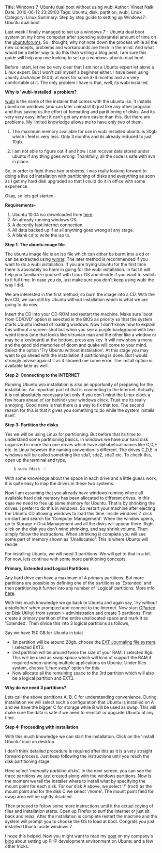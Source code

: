 Title: Windows 7-Ubuntu dual boot without using wubi
Author: Vineet Naik
Date: 2010-06-12 23:29:03
Tags: Ubuntu, disk, partition, wubi, Linux
Category: Linux
Summary: Step by step guide to setting up Windows7-Ubuntu dual boot


Last week I finally managed to set up a windows 7 - Ubuntu dual boot
system on my home computer after spending substantial amount of time
on the [ubuntuforums](http://ubuntuforums.org). So i thought, why not
note down the process while all the new concepts, problems and
workarounds are fresh in the mind. And what would be a better way to
do this than writing a blog post. I am sure this guide will help any
one looking to set up a windows-ubuntu dual boot.<!--more-->

Before I start, let me be very clear that I am not a Ubuntu expert let
alone a Linux expert. But I won't call myself a beginner either. I
have been using Jaunty Jackalope (9.04) at work for some 3-4 months
and am very comfortable at it. The only problem I have is that, well,
its wubi installed.

**Why is 'wubi-installed' a problem?**

[wubi](http://wubi-installer.org/) is the name of the installer that
comes with the ubuntu iso. It installs ubuntu on windows (and can
later uninstall it) just like any other program and thus saving us the
effort of formatting and partitioning of disks. And its very very
easy, infact it can't get any more easier than this. But there are
problems. My limited knowledge allows me to have only two of them.

1. The maximum memory available for use in wubi installed ubuntu is
   30gb which i feel is very less. Only 3 months and its already reduced
   to just 10gb.

2. I am not able to figure out if and how i can recover data stored
   under ubuntu if any thing goes wrong. Thankfully, all the code is safe
   with svn in place.

So, in order to fight these two problems, i was really looking forward
to doing a live cd installation with partitioning of disks and
everything as soon as I get my hard disk upgraded so that I could do
it in office with some experience.

Okay, so lets get started.

**Requirements-**

1. Ubuntu 10.04 iso downloaded from [here](http://www.ubuntu.com/desktop/get-ubuntu/download).
2. An already running windows OS.
3. A decently fast internet connection.
4. All data backed up if at all anything goes wrong at any stage.
5. A blank cd to write the iso to.


**Step 1: The ubuntu image file.**

The ubuntu image file is an iso file which can either be burnt into a
cd or can be extracted using
[winrar](http://www.rarlab.com/download.htm). The later method is
recommended if you want to do a wubi installation. If you are trying
Ubuntu for the first time there is absolutely no harm in going for the
wubi installation. In fact it will help you familiarize yourself with
Linux OS and decide if you want to switch to it full time. In case you
do, just make sure you don't keep using wubi the way I did.

We are interested in the first method, so burn the image into a
CD. With the live CD, we can still try Ubuntu without installation
which is what we are going to do now.

Insert the CD into your CD-ROM and restart the machine. Make sure
'boot from CD/DVD' option is selected in the BIOS as priority so that
the system starts Ubuntu instead of loading windows. Now I don't
know how to explain this without a screen-shot but when you see a
purple background with two weird icons (one that looks like vitruvian
man and the other like a window or may be a keyboard) at the bottom,
press any key. It will now show a menu and the good old memories of
doom and quake will come to your mind.  Select the option 'Try Ubuntu
without installation'. At this stage you may want to go ahead with the
installation if partitioning is done. But I would strongly advise
against it as it showed me some error. The install option is available
later as well.


**Step 2: Connecting to the INTERNET**

Running Ubuntu w/o installation is also an opportunity of preparing
for the installation. An important part of that is connecting to the
Internet. Actually, it is not absolutely necessary but only if you
don't mind the Linux clock a few hours ahead of (or behind) your
windows clock. Trust me its really annoying. Good news is that there
is a way to fix that too. The second reason for this is that it gives
you something to do while the system installs itself.


**Step 3: Partition the disks.**

Yes we will be using Linux for partitioning. But before that its time
to understand some partitioning basics.  In windows we have our hard
disk organized in more than one drives which have alphabetical names
like C,D,E etc. In Linux however the naming convention is
different. The drives C,D,E in windows will be called something like
sda1, sda2, sda3 etc. To check this, open up the terminal and type,

```bash
    $ sudo fdisk -l
```

With some knowledge about the space in each drive and a little guess
work, it is quite easy to map the drives in these two systems.

Now I am assuming that you already have windows running where all
available hard disk memory has been allocated to different drives. In
this case we need to free up some memory for Ubuntu. That is by
shrinking the drives. I prefer to do this in windows. So restart your
machine after ejecting the Ubuntu CD allowing windows to load this
time.  Inside windows 7, click on start and search for 'Computer
Management'. When the window opens, go to Storage > Disk Management
and all the disks will appear there. Right click on the disk you don't
mind shrinking, and say shrink volume. Then simply follow the
instructions. When shrinking is complete you will see some part of
memory shown as 'Unallocated'. This is where Ubuntu will reside.

For installing Ubuntu, we will need 3 partitions. We will get to that
in a bit. For now, lets continue with some more partitioning concepts.


**Primary, Extended and Logical Partitions** 

Any hard drive can have a maximum of 4 primary partitions. But more
partitions are possible by defining one of the partitions as
'Extended' and then partitioning it further into any number of
'Logical' partitions. More info
[here](http://www.pcguide.com/ref/hdd/file/structPartitions-c.html).

With this much knowledge we go back to Ubuntu and again say, '*try
without installation*' when prompted and connect to the Internet. Now
start [GParted](http://gparted.sourceforge.net/) (or Disk Utility)
from system > administration and create 3 partitions. First create a
primary partition of the entire unallocated space and mark it as
'Extended'. Then divide this into 3 logical partitions as follows,

Say we have 150 GB for Ubuntu in total

* 1st partition will be around 20gb. choose the
  [EXT Journaling file system](http://en.wikipedia.org/wiki/Ext3). I
  selected EXT3.
* 2nd partition will be around twice the size of your RAM. I selected
  8gb. This will be used as *swap space* which will kind of support
  the RAM if required when running multiple applications on
  Ubuntu. Under files system, choose '*Linux swap*' option for this.
* Now allocate all the remaining space to the 3rd partition which will
  also be a logical partition and EXT3.


**Why do we need 3 partitions?**

Lets call the above partitions A, B, C for understanding
convenience. During installation we will select such a configuration
that Ubuntu is installed on A and we have the bigger C for storage
while B will be used as swap. This will make sure the data is safe if
we need to reinstall or upgrade Ubuntu at any time.


**Step 4: Proceeding with installation**

With this much knowledge we can start the installation. Click on the
'install Ubuntu' icon on desktop.

I don't think detailed procedure is required after this as it is a
very straight forward process. Just keep following the instructions
until you reach the disk partitioning stage.

Here select '*manually partition disks*'. In the next screen, you can
see the three partitions we just created along with the windows
partitions. Now is the moment we tell the installer where to install
what by specifying the mount point for each disk. For our disk A
above, we select '/' (root) as the mount point and for the disk C we
select '/home'. The mount point field for swap area will be rightly
disabled.

Then proceed to follow some more instructions until it the actual
coying of files and installation starts. Open up Firefox to surf the
Internet or just sit back and relax. After the installation is
complete restart the machine and the system will prompt you to choose
the OS to load at boot. Congrats you just installed Ubuntu aside
windows 7.

I hope this helped. Now you might want to read my
[post](http://www.kodeplay.com/2010/04/windows-to-linux-transition/)
on my company's [blog](http://www.kodeplay.com/blog) about setting up
PHP development environment on Ubuntu and a few other tricks.
